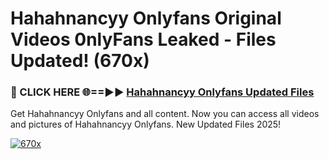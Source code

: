 # Hahahnancyy Onlyfans Original Videos 0nlyFans Leaked - Files Updated! (670x)

<h3>🔴 CLICK HERE 🌐==►► <a href="https://tinyurl.com/2m67pmp6" rel="nofollow">Hahahnancyy Onlyfans Updated Files</a></h3>

Get Hahahnancyy Onlyfans and all content. Now you can access all videos and pictures of Hahahnancyy Onlyfans. New Updated Files 2025!

[![670x](https://i.imgur.com/H4QAA4z.gif)](https://tinyurl.com/2m67pmp6)
